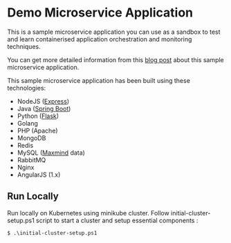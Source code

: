 # Demo Microservice Application

This is a sample microservice application you can use as a sandbox to test and learn containerised application orchestration and monitoring techniques. 

You can get more detailed information from this [blog post](https://www.instana.com/blog/stans-robot-shop-sample-microservice-application/) about this sample microservice application.

This sample microservice application has been built using these technologies:
- NodeJS ([Express](http://expressjs.com/))
- Java ([Spring Boot](https://spring.io/))
- Python ([Flask](http://flask.pocoo.org))
- Golang
- PHP (Apache)
- MongoDB
- Redis
- MySQL ([Maxmind](http://www.maxmind.com) data)
- RabbitMQ
- Nginx
- AngularJS (1.x)

## Run Locally

Run locally on Kubernetes using minikube cluster.
Follow initial-cluster-setup.ps1 script to start a cluster and setup essential components :

```shell
$ .\initial-cluster-setup.ps1
```


